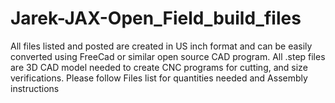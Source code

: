 # Jarek-JAX-Open_Field_build_files
All files listed and posted are created in US inch format and can be easily converted using FreeCad or similar open source CAD program.
All .step files are 3D CAD model needed to create CNC programs for cutting, and size verifications. Please follow Files list for quantities needed and Assembly instructions
